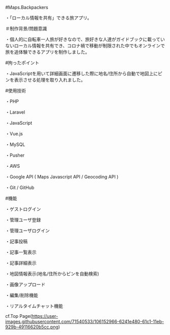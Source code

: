#Maps.Backpackers

・「ローカル情報を共有」できる旅アプリ。

＃制作背景/問題意識

・個人的に自転車一人旅が好きなので、旅好きな人達がガイドブックに載っていないローカル情報を共有でき、コロナ禍で移動が制限された中でもオンラインで旅を追体験できるアプリを制作しました。

#拘ったポイント

・JavaScriptを用いて詳細画面に遷移した際に地名/住所から自動で地図上にピンを表示させる処理を取り入れました。

#使用技術

・PHP 

・Laravel

・JavaScript

・Vue.js

・MySQL

・Pusher

・AWS

・Google API ( Maps Javascript API / Geocoding API )

・Git / GitHub

#機能

・ゲストログイン

・管理ユーザ登録

・管理ユーザログイン

・記事投稿

・記事一覧表示

・記事詳細表示

・地図情報表示(地名/住所からピンを自動検索)

・画像アップロード

・編集/削除機能

・リアルタイムチャット機能

cf.Top Page(https://user-images.githubusercontent.com/71540533/106152966-6241e480-61c1-11eb-929b-49116620b5cc.png)
